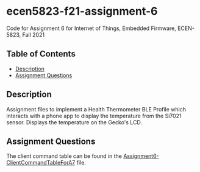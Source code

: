 # ecen5823-f21-assignment-6
Code for Assignment 6 for Internet of Things, Embedded Firmware, ECEN-5823, Fall 2021


## Table of Contents
* [Description](#description)
* [Assignment Questions](#assignmentquestions)

## Description
Assignment files to implement a Health Thermometer BLE Profile which interacts with a phone app to display the temperature from the Si7021 sensor. 
Displays the temperature on the Gecko's LCD.

## Assignment Questions
The client command table can be found in the [Assignment6-ClientCommandTableForA7](https://github.com/CU-ECEN-5823/ecen5823-assignment6-DhruvHMehta/blob/main/questions/Assignment6-ClientCommandTableForA7.md) file. 

